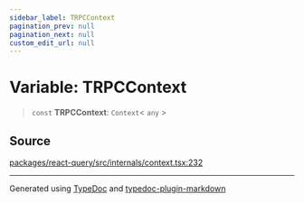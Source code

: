 ```yaml
---
sidebar_label: TRPCContext
pagination_prev: null
pagination_next: null
custom_edit_url: null
---
```


# Variable: TRPCContext

> `const` **TRPCContext**: `Context`< `any` \>

## Source

[packages/react-query/src/internals/context.tsx:232](https://github.com/trpc/trpc/blob/caccce64/packages/react-query/src/internals/context.tsx#L232)

---

Generated using [TypeDoc](https://typedoc.org/) and [typedoc-plugin-markdown](https://www.npmjs.com/package/typedoc-plugin-markdown)
